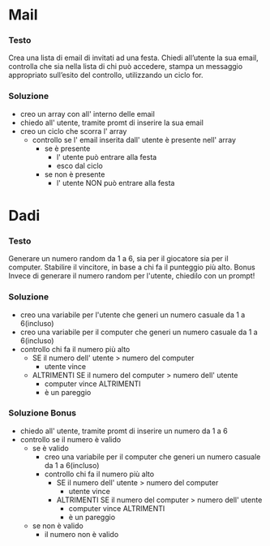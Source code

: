 # Mail

### Testo
Crea una lista di email di invitati ad una festa.
Chiedi all’utente la sua email, controlla che sia nella lista di chi può accedere, stampa un messaggio appropriato sull’esito del controllo, utilizzando un ciclo for.

### Soluzione

- creo un array con all' interno delle email
- chiedo all' utente, tramite promt di inserire la sua email
- creo un ciclo che scorra l' array
    - controllo se l' email inserita dall' utente è presente nell' array
        - se è presente
            - l' utente può entrare alla festa
            - esco dal ciclo
        - se non è presente
            - l' utente NON può entrare alla festa

# Dadi

### Testo
Generare un numero random da 1 a 6, sia per il giocatore sia per il computer.
Stabilire il vincitore, in base a chi fa il punteggio più alto.
Bonus
Invece di generare il numero random per l'utente, chiedilo con un prompt!

### Soluzione

- creo una variabile per l'utente che generi un numero casuale da 1 a 6(incluso)
- creo una variabile per il computer che generi un numero casuale da 1 a 6(incluso)
- controllo chi fa il numero più alto
    - SE il numero dell' utente > numero del computer
        - utente vince
    - ALTRIMENTI SE il numero del computer > numero dell' utente
        - computer vince
    ALTRIMENTI
        - è un pareggio

### Soluzione Bonus

- chiedo all' utente, tramite promt di inserire un numero da 1 a 6 
- controllo se il numero è valido
    - se è valido
        - creo una variabile per il computer che generi un numero casuale da 1 a 6(incluso)
        - controllo chi fa il numero più alto
            - SE il numero dell' utente > numero del computer
                - utente vince
            - ALTRIMENTI SE il numero del computer > numero dell' utente
                - computer vince
            ALTRIMENTI
                - è un pareggio
    - se non è valido
        - il numero non è valido